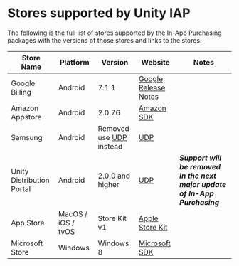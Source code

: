 Stores supported by Unity IAP
===============

The following is the full list of stores supported by the In-App Purchasing packages with the versions of those stores and links to the stores.

|Store Name|Platform|Version|Website|Notes|
|---|---|--|---|---|
|Google Billing|Android| 7.1.1|[Google Release Notes](https://developer.android.com/google/play/billing/release-notes)||
|Amazon Appstore|Android|2.0.76|[Amazon SDK](https://developer.amazon.com/docs/in-app-purchasing/iap-get-started.html#download-the-iap-sdk)||
|Samsung|Android|Removed use [UDP](https://unity.com/products/unity-distribution-portal) instead| [UDP](https://unity.com/products/unity-distribution-portal)||
|Unity Distribution Portal |Android|2.0.0 and higher|[UDP](https://unity.com/products/unity-distribution-portal)|**_Support will be removed in the next major update of In-App Purchasing_**|
|App Store|MacOS / iOS / tvOS|Store Kit v1|[Apple Store Kit](https://developer.apple.com/documentation/storekit)||
|Microsoft Store|Windows|Windows 8|[Microsoft SDK](https://docs.microsoft.com/en-us/windows/uwp/monetize/in-app-purchases-and-trials)||
